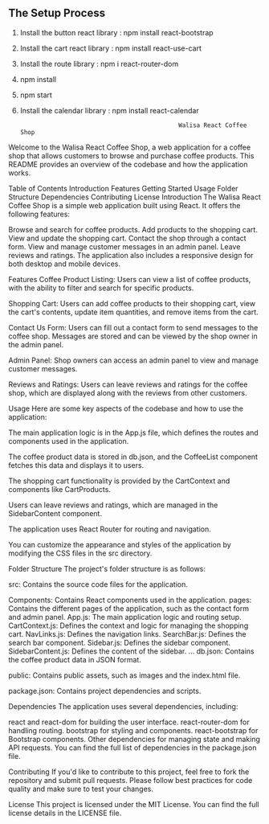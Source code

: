 ## The Setup Process

1. Install the button react library : npm install react-bootstrap
2. Install the cart react library : npm install react-use-cart
3. Install the route library : npm i react-router-dom
4. npm install
5. npm start
6. Install the calendar library : npm install react-calendar


                                                   Walisa React Coffee Shop
Welcome to the Walisa React Coffee Shop, a web application for a coffee shop that allows customers to browse and purchase coffee products. This README provides an overview of the codebase and how the application works.

Table of Contents
Introduction
Features
Getting Started
Usage
Folder Structure
Dependencies
Contributing
License
Introduction
The Walisa React Coffee Shop is a simple web application built using React. It offers the following features:

Browse and search for coffee products.
Add products to the shopping cart.
View and update the shopping cart.
Contact the shop through a contact form.
View and manage customer messages in an admin panel.
Leave reviews and ratings.
The application also includes a responsive design for both desktop and mobile devices.

Features
Coffee Product Listing: Users can view a list of coffee products, with the ability to filter and search for specific products.

Shopping Cart: Users can add coffee products to their shopping cart, view the cart's contents, update item quantities, and remove items from the cart.

Contact Us Form: Users can fill out a contact form to send messages to the coffee shop. Messages are stored and can be viewed by the shop owner in the admin panel.

Admin Panel: Shop owners can access an admin panel to view and manage customer messages.

Reviews and Ratings: Users can leave reviews and ratings for the coffee shop, which are displayed along with the reviews from other customers.

Usage
Here are some key aspects of the codebase and how to use the application:

The main application logic is in the App.js file, which defines the routes and components used in the application.

The coffee product data is stored in db.json, and the CoffeeList component fetches this data and displays it to users.

The shopping cart functionality is provided by the CartContext and components like CartProducts.

Users can leave reviews and ratings, which are managed in the SidebarContent component.

The application uses React Router for routing and navigation.

You can customize the appearance and styles of the application by modifying the CSS files in the src directory.

Folder Structure
The project's folder structure is as follows:

src: Contains the source code files for the application.

Components: Contains React components used in the application.
pages: Contains the different pages of the application, such as the contact form and admin panel.
App.js: The main application logic and routing setup.
CartContext.js: Defines the context and logic for managing the shopping cart.
NavLinks.js: Defines the navigation links.
SearchBar.js: Defines the search bar component.
Sidebar.js: Defines the sidebar component.
SidebarContent.js: Defines the content of the sidebar.
...
db.json: Contains the coffee product data in JSON format.

public: Contains public assets, such as images and the index.html file.

package.json: Contains project dependencies and scripts.

Dependencies
The application uses several dependencies, including:

react and react-dom for building the user interface.
react-router-dom for handling routing.
bootstrap for styling and components.
react-bootstrap for Bootstrap components.
Other dependencies for managing state and making API requests.
You can find the full list of dependencies in the package.json file.

Contributing
If you'd like to contribute to this project, feel free to fork the repository and submit pull requests. Please follow best practices for code quality and make sure to test your changes.

License
This project is licensed under the MIT License. You can find the full license details in the LICENSE file.

